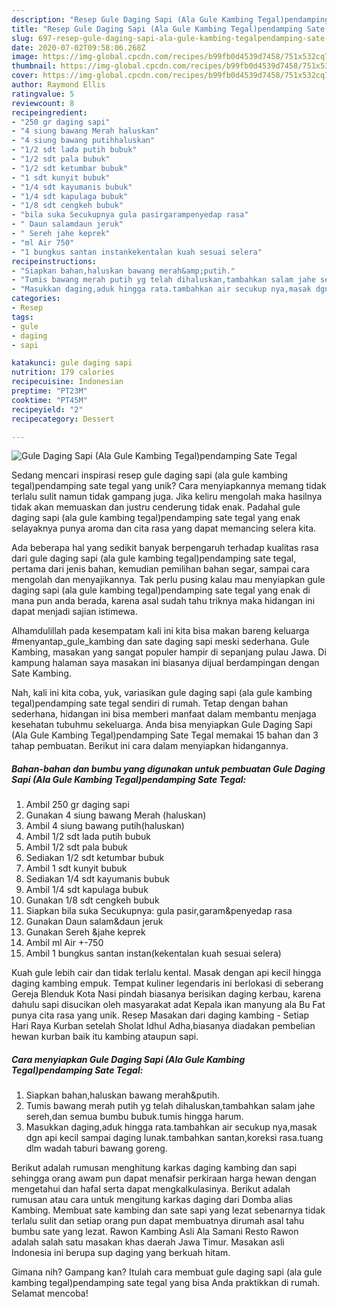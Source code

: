 ```yaml
---
description: "Resep Gule Daging Sapi (Ala Gule Kambing Tegal)pendamping Sate Tegal, Bisa Manjain Lidah"
title: "Resep Gule Daging Sapi (Ala Gule Kambing Tegal)pendamping Sate Tegal, Bisa Manjain Lidah"
slug: 697-resep-gule-daging-sapi-ala-gule-kambing-tegalpendamping-sate-tegal-bisa-manjain-lidah
date: 2020-07-02T09:58:06.268Z
image: https://img-global.cpcdn.com/recipes/b99fb0d4539d7458/751x532cq70/gule-daging-sapi-ala-gule-kambing-tegalpendamping-sate-tegal-foto-resep-utama.jpg
thumbnail: https://img-global.cpcdn.com/recipes/b99fb0d4539d7458/751x532cq70/gule-daging-sapi-ala-gule-kambing-tegalpendamping-sate-tegal-foto-resep-utama.jpg
cover: https://img-global.cpcdn.com/recipes/b99fb0d4539d7458/751x532cq70/gule-daging-sapi-ala-gule-kambing-tegalpendamping-sate-tegal-foto-resep-utama.jpg
author: Raymond Ellis
ratingvalue: 5
reviewcount: 8
recipeingredient:
- "250 gr daging sapi"
- "4 siung bawang Merah haluskan"
- "4 siung bawang putihhaluskan"
- "1/2 sdt lada putih bubuk"
- "1/2 sdt pala bubuk"
- "1/2 sdt ketumbar bubuk"
- "1 sdt kunyit bubuk"
- "1/4 sdt kayumanis bubuk"
- "1/4 sdt kapulaga bubuk"
- "1/8 sdt cengkeh bubuk"
- "bila suka Secukupnya gula pasirgarampenyedap rasa"
- " Daun salamdaun jeruk"
- " Sereh jahe keprek"
- "ml Air 750"
- "1 bungkus santan instankekentalan kuah sesuai selera"
recipeinstructions:
- "Siapkan bahan,haluskan bawang merah&amp;putih."
- "Tumis bawang merah putih yg telah dihaluskan,tambahkan salam jahe sereh,dan semua bumbu bubuk.tumis hingga harum."
- "Masukkan daging,aduk hingga rata.tambahkan air secukup nya,masak dgn api kecil sampai daging lunak.tambahkan santan,koreksi rasa.tuang dlm wadah taburi bawang goreng."
categories:
- Resep
tags:
- gule
- daging
- sapi

katakunci: gule daging sapi 
nutrition: 179 calories
recipecuisine: Indonesian
preptime: "PT23M"
cooktime: "PT45M"
recipeyield: "2"
recipecategory: Dessert

---
```



![Gule Daging Sapi (Ala Gule Kambing Tegal)pendamping Sate Tegal](https://img-global.cpcdn.com/recipes/b99fb0d4539d7458/751x532cq70/gule-daging-sapi-ala-gule-kambing-tegalpendamping-sate-tegal-foto-resep-utama.jpg)

Sedang mencari inspirasi resep gule daging sapi (ala gule kambing tegal)pendamping sate tegal yang unik? Cara menyiapkannya memang tidak terlalu sulit namun tidak gampang juga. Jika keliru mengolah maka hasilnya tidak akan memuaskan dan justru cenderung tidak enak. Padahal gule daging sapi (ala gule kambing tegal)pendamping sate tegal yang enak selayaknya punya aroma dan cita rasa yang dapat memancing selera kita.

Ada beberapa hal yang sedikit banyak berpengaruh terhadap kualitas rasa dari gule daging sapi (ala gule kambing tegal)pendamping sate tegal, pertama dari jenis bahan, kemudian pemilihan bahan segar, sampai cara mengolah dan menyajikannya. Tak perlu pusing kalau mau menyiapkan gule daging sapi (ala gule kambing tegal)pendamping sate tegal yang enak di mana pun anda berada, karena asal sudah tahu triknya maka hidangan ini dapat menjadi sajian istimewa.

Alhamdulillah pada kesempatam kali ini kita bisa makan bareng keluarga #menyantap_gule_kambing dan sate daging sapi meski sederhana. Gule Kambing, masakan yang sangat populer hampir di sepanjang pulau Jawa. Di kampung halaman saya masakan ini biasanya dijual berdampingan dengan Sate Kambing.


Nah, kali ini kita coba, yuk, variasikan gule daging sapi (ala gule kambing tegal)pendamping sate tegal sendiri di rumah. Tetap dengan bahan sederhana, hidangan ini bisa memberi manfaat dalam membantu menjaga kesehatan tubuhmu sekeluarga. Anda bisa menyiapkan Gule Daging Sapi (Ala Gule Kambing Tegal)pendamping Sate Tegal memakai 15 bahan dan 3 tahap pembuatan. Berikut ini cara dalam menyiapkan hidangannya.

<!--inarticleads1-->

##### Bahan-bahan dan bumbu yang digunakan untuk pembuatan Gule Daging Sapi (Ala Gule Kambing Tegal)pendamping Sate Tegal:

1. Ambil 250 gr daging sapi
1. Gunakan 4 siung bawang Merah (haluskan)
1. Ambil 4 siung bawang putih(haluskan)
1. Ambil 1/2 sdt lada putih bubuk
1. Ambil 1/2 sdt pala bubuk
1. Sediakan 1/2 sdt ketumbar bubuk
1. Ambil 1 sdt kunyit bubuk
1. Sediakan 1/4 sdt kayumanis bubuk
1. Ambil 1/4 sdt kapulaga bubuk
1. Gunakan 1/8 sdt cengkeh bubuk
1. Siapkan bila suka Secukupnya: gula pasir,garam&amp;penyedap rasa
1. Gunakan  Daun salam&amp;daun jeruk
1. Gunakan  Sereh &amp;jahe keprek
1. Ambil ml Air +-750
1. Ambil 1 bungkus santan instan(kekentalan kuah sesuai selera)


Kuah gule lebih cair dan tidak terlalu kental. Masak dengan api kecil hingga daging kambing empuk. Tempat kuliner legendaris ini berlokasi di seberang Gereja Blenduk Kota Nasi pindah biasanya berisikan daging kerbau, karena dahulu sapi disucikan oleh masyarakat adat Kepala ikan manyung ala Bu Fat punya cita rasa yang unik. Resep Masakan dari daging kambing - Setiap Hari Raya Kurban setelah Sholat Idhul Adha,biasanya diadakan pembelian hewan kurban baik itu kambing ataupun sapi. 

<!--inarticleads2-->

##### Cara menyiapkan Gule Daging Sapi (Ala Gule Kambing Tegal)pendamping Sate Tegal:

1. Siapkan bahan,haluskan bawang merah&amp;putih.
1. Tumis bawang merah putih yg telah dihaluskan,tambahkan salam jahe sereh,dan semua bumbu bubuk.tumis hingga harum.
1. Masukkan daging,aduk hingga rata.tambahkan air secukup nya,masak dgn api kecil sampai daging lunak.tambahkan santan,koreksi rasa.tuang dlm wadah taburi bawang goreng.


Berikut adalah rumusan menghitung karkas daging kambing dan sapi sehingga orang awam pun dapat menafsir perkiraan harga hewan dengan mengetahui dan hafal serta dapat mengkalkulasinya. Berikut adalah rumusan atau cara untuk mengitung karkas daging dari Domba alias Kambing. Membuat sate kambing dan sate sapi yang lezat sebenarnya tidak terlalu sulit dan setiap orang pun dapat membuatnya dirumah asal tahu bumbu sate yang lezat. Rawon Kambing Asli Ala Samani Resto Rawon adalah salah satu masakan khas daerah Jawa Timur. Masakan asli Indonesia ini berupa sup daging yang berkuah hitam. 

Gimana nih? Gampang kan? Itulah cara membuat gule daging sapi (ala gule kambing tegal)pendamping sate tegal yang bisa Anda praktikkan di rumah. Selamat mencoba!
